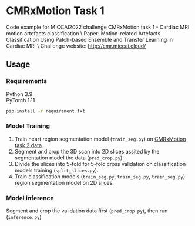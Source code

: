 # CMRxMotion Task 1
Code example for MICCAI2022 challenge CMRxMotion task 1 - Cardiac MRI motion artefacts classification \\
Paper: Motion-related Artefacts Classification Using Patch-based Ensemble and Transfer Learning in Cardiac MRI \\
Challenge website: http://cmr.miccai.cloud/

## Usage
### Requirements
Python 3.9 \
PyTorch 1.11
```bash
pip install -r requirement.txt
```
### Model Training
1. Train heart region segmentation model (`train_seg.py`) on <a href="[URL](https://www.synapse.org/#!Synapse:syn32407769/wiki/618236)">CMRxMotion task 2 data</a>.
2. Segment and crop the 3D scan into 2D slices assited by the segmentation model the data (`pred_crop.py`).
3. Divide the slices into 5-fold for 5-fold cross validation on classification models training (`split_slices.py`).
4. Train classification models (`train_seg.py`, `train_seg.py`, `train_seg.py`) region segmentation model on 2D slices.
   
### Model inference
Segment and crop the validation data first (`pred_crop.py`), then run (`inference.py`)



